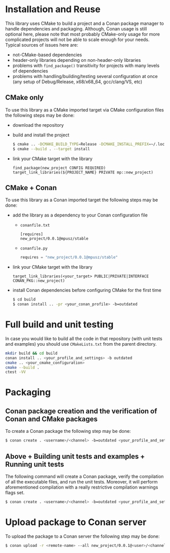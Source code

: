 # Installation and Reuse

This library uses CMake to build a project and a Conan package manager to handle
dependencies and packaging. Although, Conan usage is still optional here, please note
that most probably CMake-only usage for more complicated projects will not be able to
scale enough for your needs. Typical sources of issues here are:
- not-CMake-based dependencies
- header-only libraries depending on non-header-only libraries
- problems with `find_package()` transitivity for projects with many levels of dependencies
- problems with handling/building/testing several configuration at once (any setup of
  Debug/Release, x68/x68_64, gcc/clang/VS, etc)


## CMake only

To use this library as a CMake imported target via CMake configuration files the following
steps may be done:
- download the repository
- build and install the project

  ```bash
  $ cmake .. -DCMAKE_BUILD_TYPE=Release -DCMAKE_INSTALL_PREFIX=~/.local
  $ cmake --build . --target install
  ```

- link your CMake target with the library

  ```text
  find_package(new_project CONFIG REQUIRED)
  target_link_libraries(${PROJECT_NAME} PRIVATE mp::new_project)
  ```

## CMake + Conan

To use this library as a Conan imported target the following steps may be done:
- add the library as a dependency to your Conan configuration file 
  - `conanfile.txt`
  
    ```text
    [requires]
    new_project/0.0.1@mpusz/stable
    ```
    
  - `conanfile.py`

    ```python
    requires = "new_project/0.0.1@mpusz/stable"
    ```

- link your CMake target with the library

  ```text
  target_link_libraries(<your_target> PUBLIC|PRIVATE|INTERFACE CONAN_PKG::new_project)
  ```

- install Conan dependencies before configuring CMake for the first time

  ```bash
  $ cd build
  $ conan install .. -pr <your_conan_profile> -b=outdated
  ```


# Full build and unit testing

In case you would like to build all the code in that repository (with unit tests and examples)
you should use `CMakeLists.txt` from the parent directory. 

```bash
mkdir build && cd build
conan install .. <your_profile_and_settings> -b outdated
cmake .. <your_cmake_configuration>
cmake --build .
ctest -VV
```


# Packaging

## Conan package creation and the verification of Conan and CMake packages

To create a Conan package the following step may be done:

```bash
$ conan create . <username>/<channel> -b=outdated <your_profile_and_settings>
```

## Above + Building unit tests and examples + Running unit tests

The following command will create a Conan package, verify the compilation of all the executable
files, and run the unit tests. Moreover, it will perform aforementioned compilation with a really
restrictive compilation warnings flags set.

```bash
$ conan create . <username>/<channel> -b=outdated <your_profile_and_settings> -e CONAN_RUN_TESTS=True
```


# Upload package to Conan server

To upload the package to a Conan server the following step may be done:

```bash
$ conan upload -r <remote-name> --all new_project/0.0.1@<user>/<channel>
```
